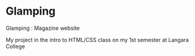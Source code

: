 # Glamping
Glamping : Magazine website

My project in the intro to HTML/CSS class on my 1st semester at Langara College
